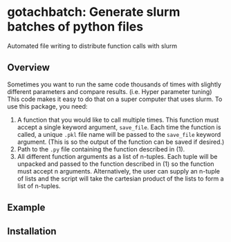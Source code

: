 # gotachbatch: Generate slurm batches of python files
Automated file writing to distribute function calls with slurm

## Overview

Sometimes you want to run the same code thousands of times with slightly different parameters and compare results. (i.e. Hyper parameter tuning) This code makes it easy to do that on a super computer that uses slurm. To use this package, you need:

1. A function that you would like to call multiple times. This function must accept a single keyword argument, `save_file`. Each time the function is called, a unique `.pkl` file name will be passed to the `save_file` keyword argument. (This is so the output of the function can be saved if desired.)
2. Path to the `.py` file containing the function described in (1).
3. All different function arguments as a list of n-tuples. Each tuple will be unpacked and passed to the function described in (1) so the function must accept n arguments. Alternatively, the user can supply an n-tuple of lists and the script will take the cartesian product of the lists to form a list of n-tuples.

## Example

## Installation
